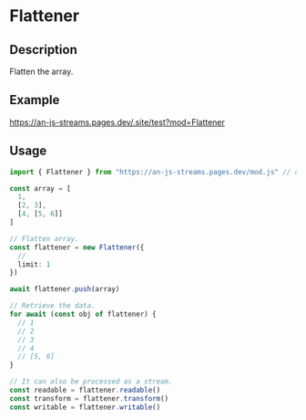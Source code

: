 # Flattener

## Description
Flatten the array.

## Example
https://an-js-streams.pages.dev/.site/test?mod=Flattener

## Usage
```ts
import { Flattener } from "https://an-js-streams.pages.dev/mod.js" // or .ts

const array = [
  1,
  [2, 3],
  [4, [5, 6]]
]

// Flatten array.
const flattener = new Flattener({
  // 
  limit: 1
})

await flattener.push(array)

// Retrieve the data.
for await (const obj of flattener) {
  // 1
  // 2
  // 3
  // 4
  // [5, 6]
}

// It can also be processed as a stream.
const readable = flattener.readable()
const transform = flattener.transform()
const writable = flattener.writable()
```